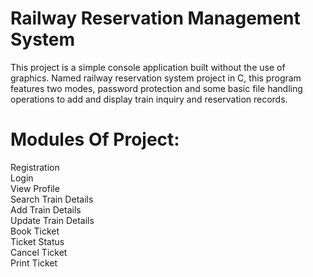 # Railway Reservation Management System
This project is a simple console application built without the use of graphics. Named railway reservation system project in C, this program features two modes, password protection and some basic file handling operations to add and display train inquiry and reservation records.
# Modules Of Project:

Registration<br>
Login<br>
View Profile<br>
Search Train Details<br>
Add Train Details<br>
Update Train Details<br>
Book Ticket<br>
Ticket Status<br>
Cancel Ticket<br>
Print Ticket<br>
